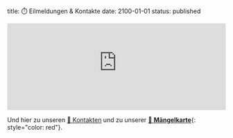 title: ⏱️ Eilmeldungen & Kontakte
date: 2100-01-01
status: published

<iframe  width="100%" height="200px" frameBorder="0" style="border:0px solid lightgray;" src="https://adfc-hemmingen-pattensen-aktuelles.github.io/markdown.html"></iframe>

Und hier zu unseren [🤝 Kontakten]({filename}/pages/Kontakte.md) und zu unserer [🚧 **Mängelkarte**](https://adfc-hemmingen-pattensen.github.io/MaengelKarte/){: style="color: red"}.


